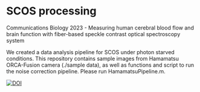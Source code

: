 # SCOS processing

Communications Biology 2023 - Measuring human cerebral blood flow and brain function with fiber-based speckle contrast optical spectroscopy system

We created a data analysis pipeline for SCOS under photon starved conditions. This repository contains sample images from Hamamatsu ORCA-Fusion camera (./sample data), as well as functions and script to run the noise correction pipeline. Please run HamamatsuPipeline.m.




[![DOI](https://zenodo.org/badge/672077193.svg)](https://zenodo.org/badge/latestdoi/672077193)

